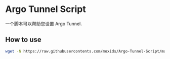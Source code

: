# Argo Tunnel Script

一个脚本可以帮助您设置 Argo Tunnel.

## How to use

```bash
wget -N https://raw.githubusercontents.com/moxids/Argo-Tunnel-Script/main/main.sh && bash main.sh
```
